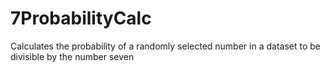 # 7ProbabilityCalc
Calculates the probability of a randomly selected number in a dataset to be divisible by the number seven
